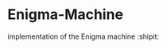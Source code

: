 # Enigma-Machine
implementation of the Enigma machine :shipit:

[//]: # (TODO: add DTO's for UI requests)
[//]: # (consider adding exception package)